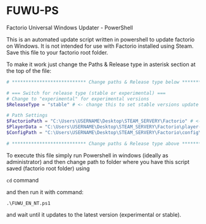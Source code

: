 # FUWU-PS
Factorio Universal Windows Updater - PowerShell

This is an automated update script written in powershell to update factorio on Windows. 
It is not intended for use with Factorio installed using Steam.
Save this file to your factorio root folder.

To make it work just change the Paths & Release type in asterisk section at the top of the file:

```powershell
# *************************** Change paths & Release type below ***************************

# === Switch for release type (stable or experimental) ===
# Change to "experimental" for experimental versions
$ReleaseType = "stable" # <- change this to set stable versions update or experimental versions update 

# Path Settings
$FactorioPath = "C:\Users\USERNAME\Desktop\STEAM_SERVERY\Factorio" # <- Set this path to your factorio root directory
$PlayerData = "C:\Users\USERNAME\Desktop\STEAM_SERVERY\Factorio\player-data.json" # <- Set this path to your player-data.json file (Default path in windows is AppData\Roaming\Factorio)
$ConfigPath = "C:\Users\USERNAME\Desktop\STEAM_SERVERY\Factorio\config\config.ini" # <- Set this path to your config.ini file (Default path in windows is AppData\Roaming\Factorio\config)

# *************************** Change paths & Release type above ***************************
```

To execute this file simply run Powershell in windows (ideally as administrator) and then change path to folder where you have this script saved (factorio root folder) using 

`cd` command 

and then run it with command:

`.\FUWU_EN_NT.ps1` 

and wait until it updates to the latest version (experimental or stable).
